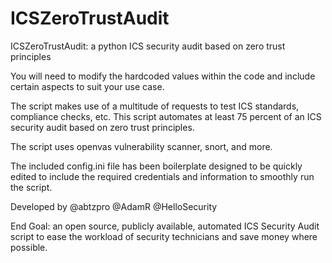 # ICSZeroTrustAudit
ICSZeroTrustAudit: a python ICS security audit based on zero trust principles

You will need to modify the hardcoded values within the code and include certain aspects to suit your use case.

The script makes use of a multitude of requests to test ICS standards, compliance checks, etc. This script automates at least 75 percent of an ICS security audit based on zero trust principles. 

The script uses openvas vulnerability scanner, snort, and more.

The included config.ini file has been boilerplate designed to be quickly edited to include the required credentials and information to smoothly run the script.

Developed by @abtzpro @AdamR @HelloSecurity

End Goal: an open source, publicly available, automated ICS Security Audit script to ease the workload of security technicians and save money where possible.
